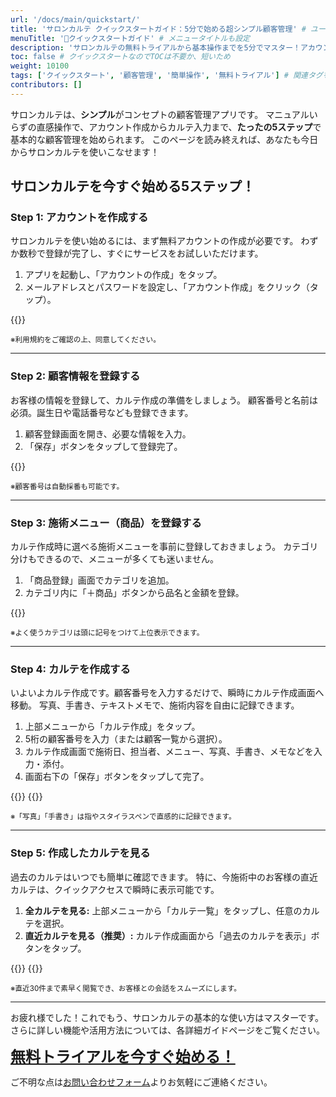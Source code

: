 ```yaml
---
url: '/docs/main/quickstart/'
title: 'サロンカルテ クイックスタートガイド：5分で始める超シンプル顧客管理' # ユーザーが求める価値を強調
menuTitle: '🔰クイックスタートガイド' # メニュータイトルも設定
description: 'サロンカルテの無料トライアルから基本操作までを5分でマスター！アカウント作成、顧客登録、カルテ作成・閲覧、商品登録、顧客検索の必須手順を簡潔に解説。このページだけで即座にサロン顧客管理を始められます。'
toc: false # クイックスタートなのでTOCは不要か、短いため
weight: 10100
tags: ['クイックスタート', '顧客管理', '簡単操作', '無料トライアル'] # 関連タグを追加
contributors: []
---
```


サロンカルテは、**シンプル**がコンセプトの顧客管理アプリです。
マニュアルいらずの直感操作で、アカウント作成からカルテ入力まで、**たったの5ステップ**で基本的な顧客管理を始められます。
このページを読み終えれば、あなたも今日からサロンカルテを使いこなせます！

## サロンカルテを今すぐ始める5ステップ！

### Step 1: アカウントを作成する

サロンカルテを使い始めるには、まず無料アカウントの作成が必要です。
わずか数秒で登録が完了し、すぐにサービスをお試しいただけます。

<ol>
  <li>アプリを起動し、「アカウントの作成」をタップ。</li>
  <li>メールアドレスとパスワードを設定し、「アカウント作成」をクリック（タップ）。</li>
</ol>
<p class="text-center mt-3 mb-5">
  {{<iTablet filename="img/signup" msg="無料アカウント作成画面：メールとパスワードで登録" >}}
</p>
<p class="text-center text-muted"><small>※利用規約をご確認の上、同意してください。</small></p>

---

### Step 2: 顧客情報を登録する

お客様の情報を登録して、カルテ作成の準備をしましょう。
顧客番号と名前は必須。誕生日や電話番号なども登録できます。

<ol>
  <li>顧客登録画面を開き、必要な情報を入力。</li>
  <li>「保存」ボタンをタップして登録完了。</li>
</ol>
<p class="text-center mt-3 mb-5">
  {{<iTablet filename="img/makeCustomer" msg="顧客登録画面：お客様の基本情報を入力" >}}
</p>
<p class="text-center text-muted"><small>※顧客番号は自動採番も可能です。</small></p>

---

### Step 3: 施術メニュー（商品）を登録する

カルテ作成時に選べる施術メニューを事前に登録しておきましょう。
カテゴリ分けもできるので、メニューが多くても迷いません。

<ol>
  <li>「商品登録」画面でカテゴリを追加。</li>
  <li>カテゴリ内に「＋商品」ボタンから品名と金額を登録。</li>
</ol>
<p class="text-center mt-3 mb-5">
  {{<iTablet filename="img/items" msg="商品登録画面：施術メニューや商品をカテゴリ別に管理" >}}
</p>
<p class="text-center text-muted"><small>※よく使うカテゴリは頭に記号をつけて上位表示できます。</small></p>

---

### Step 4: カルテを作成する

いよいよカルテ作成です。顧客番号を入力するだけで、瞬時にカルテ作成画面へ移動。
写真、手書き、テキストメモで、施術内容を自由に記録できます。

<ol>
  <li>上部メニューから「カルテ作成」をタップ。</li>
  <li>5桁の顧客番号を入力（または顧客一覧から選択）。</li>
  <li>カルテ作成画面で施術日、担当者、メニュー、写真、手書き、メモなどを入力・添付。</li>
  <li>画面右下の「保存」ボタンをタップして完了。</li>
</ol>
<p class="text-center mt-3 mb-5">
  {{<iTablet filename="img/inputDigit" msg="カルテ作成開始：顧客番号で素早くアクセス" >}}
  {{<iTablet filename="img/makeKarte" msg="カルテ作成画面：写真・手書き・テキストで詳細を記録" >}}
</p>
<p class="text-center text-muted"><small>※「写真」「手書き」は指やスタイラスペンで直感的に記録できます。</small></p>

---

### Step 5: 作成したカルテを見る

過去のカルテはいつでも簡単に確認できます。
特に、今施術中のお客様の直近カルテは、クイックアクセスで瞬時に表示可能です。

<ol>
  <li><strong>全カルテを見る:</strong> 上部メニューから「カルテ一覧」をタップし、任意のカルテを選択。</li>
  <li><strong>直近カルテを見る（推奨）:</strong> カルテ作成画面から「過去のカルテを表示」ボタンをタップ。</li>
</ol>
<p class="text-center mt-3 mb-5">
  {{<iTablet filename="img/karteList" msg="カルテ一覧画面：すべてのカルテをリストで確認" >}}
  {{<iTablet filename="img/prevKarte" msg="過去のカルテを素早く呼び出すクイックボタン" >}}
</p>
<p class="text-center text-muted"><small>※直近30件まで素早く閲覧でき、お客様との会話をスムーズにします。</small></p>

---

<p class="lead text-center mt-5 mb-5">
  お疲れ様でした！これでもう、サロンカルテの基本的な使い方はマスターです。<br>
  さらに詳しい機能や活用方法については、各詳細ガイドページをご覧ください。
</p>

<div class="row justify-content-center mt-4">
  <div class="col-md-12 mb-3 text-center">
    <a href="https://karte.hotaka-g.com/" target="_blank" class="btn btn-primary btn-lg w-100 py-3" style="font-size: 1.5rem; font-weight: bold;">無料トライアルを今すぐ始める！</a>
  </div>
</div>
<p class="text-center mt-3 text-muted">
  ご不明な点は<a href="/docs/system/inquery/">お問い合わせフォーム</a>よりお気軽にご連絡ください。
</p>